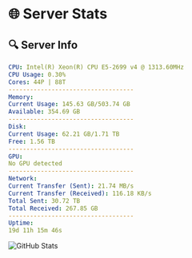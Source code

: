 # 🌐 Server Stats
## 🔍 Server Info
```yaml
CPU: Intel(R) Xeon(R) CPU E5-2699 v4 @ 1313.60MHz
CPU Usage: 0.30%
Cores: 44P | 88T
-----------------------------------
Memory:
Current Usage: 145.63 GB/503.74 GB
Available: 354.69 GB
-----------------------------------
Disk:
Current Usage: 62.21 GB/1.71 TB
Free: 1.56 TB
-----------------------------------
GPU:
No GPU detected
-----------------------------------
Network:
Current Transfer (Sent): 21.74 MB/s
Current Transfer (Received): 116.18 KB/s
Total Sent: 30.72 TB
Total Received: 267.85 GB
-----------------------------------
Uptime:
19d 11h 15m 46s
```
![GitHub Stats](https://img.shields.io/badge/Updated-2025-03-27_08:38:35-blue)